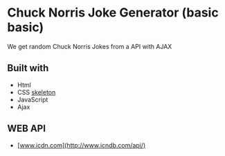 # Chuck Norris Joke Generator (basic basic)

We get random Chuck Norris Jokes from a API with AJAX

## **Built with**

- Html
- CSS [skeleton](https://cdnjs.com/libraries/skeleton)
- JavaScript
- Ajax

## WEB API

- [www.icdn.com](http://www.icndb.com/api/)
